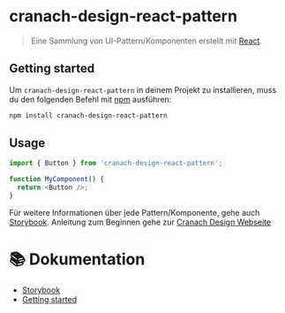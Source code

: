  # cranach-design-react-pattern

> Eine Sammlung von UI-Pattern/Komponenten
> erstellt mit [React](https://reactjs.org/).


## Getting started

Um `cranach-design-react-pattern` in deinem Projekt zu installieren, muss du den folgenden Befehl mit [npm](https://www.npmjs.com/) ausführen:


```bash
npm install cranach-design-react-pattern
```


## Usage

```js
import { Button } from 'cranach-design-react-pattern';

function MyComponent() {
  return <Button />;
}
```

Für weitere Informationen über jede Pattern/Komponente, gehe auch [Storybook](https://storybook-cranachdesign.netlify.app).
Anleitung zum Beginnen gehe zur [Cranach Design Webseite](https://cranachdesign.netlify.app/developing/react-tutorial)


# :books: Dokumentation

- [Storybook](https://cranachdesign.netlify.app/developing/get-started)
- [Getting started](https://cranachdesign.netlify.app/developing/get-started)
